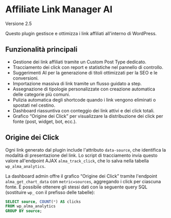 # Affiliate Link Manager AI

Versione 2.5

Questo plugin gestisce e ottimizza i link affiliati all'interno di WordPress.

## Funzionalità principali

- Gestione dei link affiliati tramite un Custom Post Type dedicato.
- Tracciamento dei click con report e statistiche nel pannello di controllo.
- Suggerimenti AI per la generazione di titoli ottimizzati per la SEO e le conversioni.
- Importazione massiva di link tramite un flusso guidato a step.
- Assegnazione di tipologie personalizzate con creazione automatica delle categorie più comuni.
- Pulizia automatica degli shortcode quando i link vengono eliminati o spostati nel cestino.
- Dashboard riassuntiva con conteggio dei link attivi e dei click totali.
- Grafico “Origine dei Click” per visualizzare la distribuzione dei click per fonte (post, widget, bot, ecc.).

## Origine dei Click

Ogni link generato dal plugin include l'attributo `data-source`, che identifica la modalità di presentazione del link. Lo script di tracciamento invia questo valore all'endpoint AJAX `alma_track_click`, che lo salva nella tabella `wp_alma_analytics`.

La dashboard admin offre il grafico “Origine dei Click” tramite l'endpoint `alma_get_chart_data` con `metric=sources`, aggregando i click per ciascuna fonte. È possibile ottenere gli stessi dati con la seguente query SQL (sostituire `wp_` con il prefisso delle tabelle):

```sql
SELECT source, COUNT(*) AS clicks
FROM wp_alma_analytics
GROUP BY source;
```

